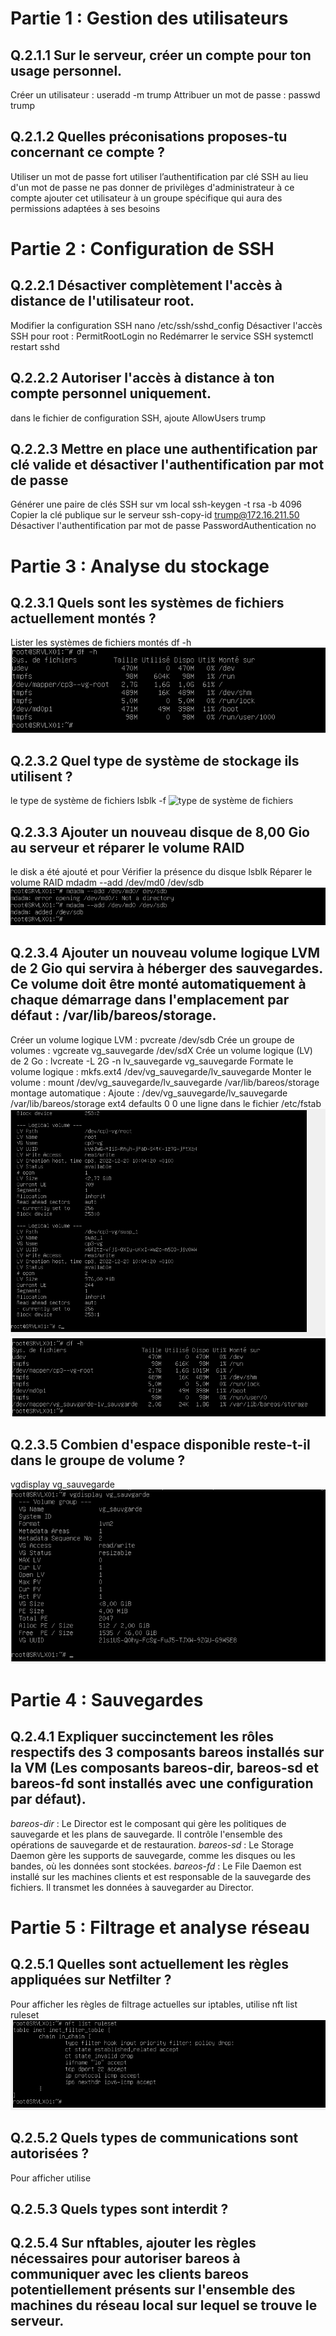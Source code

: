 
# Partie 1 : Gestion des utilisateurs
## Q.2.1.1 Sur le serveur, créer un compte pour ton usage personnel.
Créer un utilisateur : useradd -m trump
Attribuer un mot de passe : passwd trump
## Q.2.1.2 Quelles préconisations proposes-tu concernant ce compte ?
Utiliser un mot de passe fort 
utiliser l’authentification par clé SSH au lieu d'un mot de passe
ne pas donner de privilèges d'administrateur à ce compte
ajouter cet utilisateur à un groupe spécifique qui aura des permissions adaptées à ses besoins
# Partie 2 : Configuration de SSH
## Q.2.2.1 Désactiver complètement l'accès à distance de l'utilisateur root.
Modifier la configuration SSH
nano /etc/ssh/sshd_config
Désactiver l'accès SSH pour root :
PermitRootLogin no
Redémarrer le service SSH 
systemctl restart sshd

## Q.2.2.2 Autoriser l'accès à distance à ton compte personnel uniquement.
dans le fichier de configuration SSH, ajoute AllowUsers trump

## Q.2.2.3 Mettre en place une authentification par clé valide et désactiver l'authentification par mot de passe
Générer une paire de clés SSH sur vm local
ssh-keygen -t rsa -b 4096
Copier la clé publique sur le serveur
ssh-copy-id trump@172.16.211.50
Désactiver l'authentification par mot de passe 
PasswordAuthentication no

# Partie 3 : Analyse du stockage
## Q.2.3.1 Quels sont les systèmes de fichiers actuellement montés ?
Lister les systèmes de fichiers montés
df -h
![systèmes de fichiers montés](https://github.com/AhmedNady90/ASRC-Checkpoint-3/blob/main/fichiermont%C3%A9s.PNG)
## Q.2.3.2 Quel type de système de stockage ils utilisent ?
le type de système de fichiers
lsblk -f
![type de système de fichiers](https://github.com/AhmedNady90/ASRC-Checkpoint-3/blob/main/type%20de%20syst%C3%A8me%20de%20fichiers.PNG)
## Q.2.3.3 Ajouter un nouveau disque de 8,00 Gio au serveur et réparer le volume RAID
le disk a été ajouté et pour Vérifier la présence du disque
lsblk
Réparer le volume RAID
mdadm --add /dev/md0 /dev/sdb
![Réparer le volume RAID](https://github.com/AhmedNady90/ASRC-Checkpoint-3/blob/main/raid%20reparer.PNG)
## Q.2.3.4 Ajouter un nouveau volume logique LVM de 2 Gio qui servira à héberger des sauvegardes. Ce volume doit être monté automatiquement à chaque démarrage dans l'emplacement par défaut : /var/lib/bareos/storage.
Créer un volume logique LVM : pvcreate /dev/sdb
Crée un groupe de volumes : vgcreate vg_sauvegarde /dev/sdX
Crée un volume logique (LV) de 2 Go : lvcreate -L 2G -n lv_sauvegarde vg_sauvegarde
Formate le volume logique : mkfs.ext4 /dev/vg_sauvegarde/lv_sauvegarde
Monter le volume : mount /dev/vg_sauvegarde/lv_sauvegarde /var/lib/bareos/storage
montage automatique : Ajoute : /dev/vg_sauvegarde/lv_sauvegarde /var/lib/bareos/storage ext4 defaults 0 0 une ligne dans le fichier /etc/fstab
![lvdisplay](https://github.com/AhmedNady90/ASRC-Checkpoint-3/blob/main/lvdisplay.PNG)
![lvm verification](https://github.com/AhmedNady90/ASRC-Checkpoint-3/blob/main/verficationlvm.PNG)
## Q.2.3.5 Combien d'espace disponible reste-t-il dans le groupe de volume ?
vgdisplay vg_sauvegarde 
![espace disponible](https://github.com/AhmedNady90/ASRC-Checkpoint-3/blob/main/espace%20disponible.PNG)
# Partie 4 : Sauvegardes
## Q.2.4.1 Expliquer succinctement les rôles respectifs des 3 composants bareos installés sur la VM (Les composants bareos-dir, bareos-sd et bareos-fd sont installés avec une configuration par défaut).
*bareos-dir* :
Le Director est le composant qui gère les politiques de sauvegarde et les plans de sauvegarde. Il contrôle l'ensemble des opérations de sauvegarde et de restauration.
*bareos-sd* :
Le Storage Daemon gère les supports de sauvegarde, comme les disques ou les bandes, où les données sont stockées.
*bareos-fd* :
Le File Daemon est installé sur les machines clients et est responsable de la sauvegarde des fichiers. Il transmet les données à sauvegarder au Director.
# Partie 5 : Filtrage et analyse réseau
## Q.2.5.1 Quelles sont actuellement les règles appliquées sur Netfilter ?
Pour afficher les règles de filtrage actuelles sur iptables, utilise  nft list ruleset
![les règles](https://github.com/AhmedNady90/ASRC-Checkpoint-3/blob/main/nfr%C3%A8gles.PNG)
## Q.2.5.2 Quels types de communications sont autorisées ?
Pour afficher utilise  
## Q.2.5.3 Quels types sont interdit ?

## Q.2.5.4 Sur nftables, ajouter les règles nécessaires pour autoriser bareos à communiquer avec les clients bareos potentiellement présents sur l'ensemble des machines du réseau local sur lequel se trouve le serveur.

